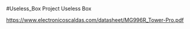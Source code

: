 #Useless_Box
Project Useless Box





https://www.electronicoscaldas.com/datasheet/MG996R_Tower-Pro.pdf
